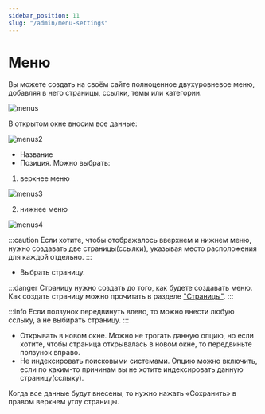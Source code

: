 ```yaml
---
sidebar_position: 11
slug: "/admin/menu-settings"
---
```


# Меню

Вы можете создать на своём сайте полноценное двухуровневое меню, добавляя в него страницы, ссылки, темы или категории.

![menus](/img/menus.png)

В открытом окне вносим все данные:

![menus2](/img/menus2.png)

- Название
- Позиция. Можно выбрать:

1. верхнее меню

![menus3](/img/menus3.png)

2. нижнее меню

![menus4](/img/menus4.png)

:::caution
Если хотите, чтобы отображалось вверхнем и нижнем меню, нужно создавать две страницы(ссылки), указывая место расположения для каждой отдельно.
:::

- Выбрать страницу.

:::danger
Страницу нужно создать до того, как будете создавать меню. Как создать страницу можно прочитать в разделе ["Страницы"](https://docs.2x2forum.ru/admin/pages).
:::

:::info
Если ползунок передвинуть влево, то можно внести любую сслыку, а не выбирать страницу.
:::

- Открывать в новом окне. Можно не трогать данную опцию, но если хотите, чтобы страница открывалась в новом окне, то передвиньте ползунок вправо.
- Не индексировать поисковыми системами. Опцию можно включить, если по каким-то причинам вы не хотите индексировать данную страницу(сслыку).

Когда все данные будут внесены, то нужно нажать «Сохранить» в правом верхнем углу страницы.
